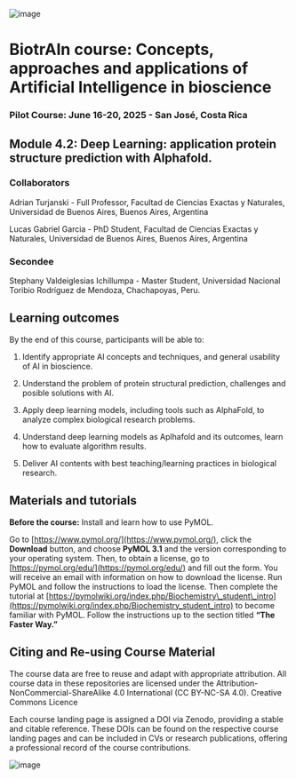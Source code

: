 ![image](https://github.com/user-attachments/assets/c8f408d4-3f11-4c67-a3b6-7c4442f410e3)

# BiotrAIn course: Concepts, approaches and applications of Artificial Intelligence in bioscience

### Pilot Course: June 16-20, 2025 - San José, Costa Rica

## Module 4.2: Deep Learning: application protein structure prediction with Alphafold.



### Collaborators

Adrian Turjanski - Full Professor, Facultad de Ciencias Exactas y Naturales, Universidad de Buenos Aires, Buenos Aires, Argentina

Lucas Gabriel Garcia - PhD Student, Facultad de Ciencias Exactas y Naturales, Universidad de Buenos Aires, Buenos Aires, Argentina

### Secondee

Stephany Valdeiglesias Ichillumpa - Master Student, Universidad Nacional Toribio Rodríguez de Mendoza, Chachapoyas, Peru.

## Learning outcomes
By the end of this course, participants will be able to: 

1. Identify appropriate AI concepts and techniques, and general usability of AI in bioscience. 

2. Understand the problem of protein structural prediction, challenges and posible solutions with AI.
    
3. Apply deep learning models, including tools such as AlphaFold, to analyze complex biological research problems.
    
4. Understand deep learning models as Aplhafold and its outcomes, learn how to evaluate algorithm results.  
    
5. Deliver AI contents with best teaching/learning practices in biological research.
   
## Materials and tutorials

**Before the course:** Install and learn how to use PyMOL.

Go to [https://www.pymol.org/](https://www.pymol.org/), click the **Download** button, and choose **PyMOL 3.1** and the version corresponding to your operating system.
Then, to obtain a license, go to [https://pymol.org/edu/](https://pymol.org/edu/) and fill out the form. You will receive an email with information on how to download the license.
Run PyMOL and follow the instructions to load the license.
Then complete the tutorial at [https://pymolwiki.org/index.php/Biochemistry\_student\_intro](https://pymolwiki.org/index.php/Biochemistry_student_intro) to become familiar with PyMOL. Follow the instructions up to the section titled **“The Faster Way.”**


## Citing and Re-using Course Material
The course data are free to reuse and adapt with appropriate attribution. All course data in these repositories are licensed under the Attribution-NonCommercial-ShareAlike 4.0 International (CC BY-NC-SA 4.0). Creative Commons Licence

Each course landing page is assigned a DOI via Zenodo, providing a stable and citable reference. These DOIs can be found on the respective course landing pages and can be included in CVs or research publications, offering a professional record of the course contributions.

![image](https://github.com/user-attachments/assets/33d0775f-902c-4a0c-8bbc-6a7c7947a132)
